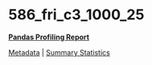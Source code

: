 # 586_fri_c3_1000_25

[**Pandas Profiling Report**](https://epistasislab.github.io/pmlb/profile/586_fri_c3_1000_25.html)

[Metadata](metadata.yaml) | [Summary Statistics](summary_stats.tsv)

